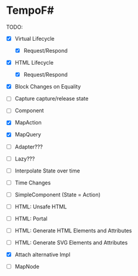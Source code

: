 # TempoF#

TODO:
- [x] Virtual Lifecycle
    - [x] Request/Respond
- [x] HTML Lifecycle
    - [x] Request/Respond
- [x] Block Changes on Equality
- [ ] Capture capture/release state
- [ ] Component

- [x] MapAction
- [x] MapQuery
- [ ] Adapter???
- [ ] Lazy???
- [ ] Interpolate State over time
- [ ] Time Changes
- [ ] SimpleComponent (State = Action)

- [ ] HTML: Unsafe HTML
- [ ] HTML: Portal
- [ ] HTML: Generate HTML Elements and Attributes
- [ ] HTML: Generate SVG Elements and Attributes

- [x] Attach alternative Impl
- [ ] MapNode